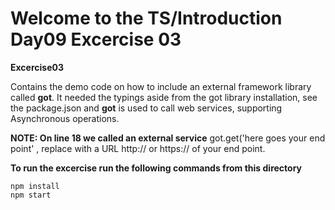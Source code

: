 # Welcome to the TS/Introduction Day09 Excercise 03

**Excercise03**

Contains the demo code on how to include an external framework library called
**got**. It needed the typings aside from the got library installation, see the package.json and
**got** is used to call web services, supporting Asynchronous operations.


**NOTE: On line 18 we called an external service**
got.get('here goes your end point'  , replace with a URL http:// or https:// of
your end point.

**To run the excercise run the following commands from this directory**

```
npm install
npm start

```
